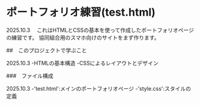 # ポートフォリオ練習(test.html)

2025.10.3　
  これはHTMLとCSSの基本を使って作成したポートフォリオページの練習です。
  協同組合用のスマホ向けのサイトをまず作ります。

##　このプロジェクトで学ぶこと

2025.10.3
  -HTMLの基本構造
  -CSSによるレイアウトとデザイン

###　ファイル構成

2025.10.3
  -'test.html':メインのポートフォリオページ
  -'style.css':スタイルの定義




